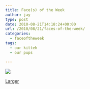 ```yaml
---
title: Face(s) of the Week
author: jay
type: post
date: 2010-08-21T14:18:24+00:00
url: /2010/08/21/faces-of-the-week/
categories:
  - faceoftheweek
tags:
  - our kitteh
  - our pups

---
```

[![][1]][2]

[Larger][2]

 [1]: https://photos.smugmug.com/Pets/Our-Pups/DSC1582/977164793_LNh7z-M.jpg
 [2]: http://photos.littleriverview.org/Pets/Our-Pups/7810105_a7H5S#977164793_LNh7z-A-LB